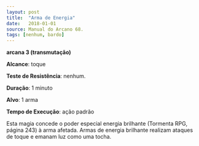 ```yaml
---
layout: post
title:  "Arma de Energia"
date:   2018-01-01
source: Manual do Arcano 68.
tags: [nenhum, bardo]
---
```


**arcana 3 (transmutação)**

**Alcance**: toque

**Teste de Resistência**: nenhum.

**Duração**: 1 minuto

**Alvo**: 1 arma

**Tempo de Execução**: ação padrão

Esta magia concede o poder especial energia brilhante (Tormenta RPG, página 243) à arma afetada. Armas de energia brilhante realizam ataques de toque e emanam luz como uma tocha.
